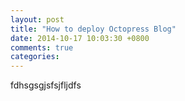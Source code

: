 ```yaml
---
layout: post
title: "How to deploy Octopress Blog"
date: 2014-10-17 10:03:30 +0800
comments: true
categories: 
---
```


fdhsgsgjsfsjfljdfs
